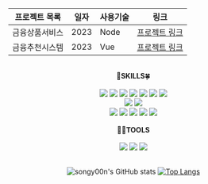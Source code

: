 <div align="center">
  
프로젝트 목록 | 일자 | 사용기술 | 링크
------------|------|-------|-----|
금융상품서비스 | 2023 | Node | [프로젝트 링크](https://github.com/shiny0510/FewShot_GAN-Unet3D)
금융추천시스템 | 2023 | Vue | [프로젝트 링크](https://github.com/shiny0510/FewShot_GAN-Unet3D)
<br>
🌟<strong>SKILLS</strong>🍀<br><br>
<img src="https://img.shields.io/badge/java-6DB33F?style=for-the-badge&logo=java&logoColor=white"> <img src="https://img.shields.io/badge/python-3776AB?style=for-the-badge&logo=python&logoColor=white"> <img src="https://img.shields.io/badge/c-A8B9CC?style=for-the-badge&logo=c&logoColor=black"> <img src="https://img.shields.io/badge/javascript-F7DF1E?style=for-the-badge&logo=javascript&logoColor=black"> <img src="https://img.shields.io/badge/jquery-0769AD?style=for-the-badge&logo=jqueryp&logoColor=black"> <img src="https://img.shields.io/badge/html5-E34F26?style=for-the-badge&logo=html5&logoColor=white"> <img src="https://img.shields.io/badge/css3-1572B6?style=for-the-badge&logo=css3&logoColor=white"><br>
<img src="https://img.shields.io/badge/spring-6DB33F?style=for-the-badge&logo=spring&logoColor=white"> <img src="https://img.shields.io/badge/spring%20boot-6DB33F?style=for-the-badge&logo=springboot&logoColor=white"><br>
<img src="https://img.shields.io/badge/oracle-F80000?style=for-the-badge&logo=oracle&logoColor=white"> <img src="https://img.shields.io/badge/mysql-4479A1?style=for-the-badge&logo=mysql&logoColor=white"> <img src="https://img.shields.io/badge/mariadb-0035451?style=for-the-badge&logo=mariadb&logoColor=white"> <img src="https://img.shields.io/badge/postgresql-4169E1?style=for-the-badge&logo=postgresql&logoColor=white"> <img src="https://img.shields.io/badge/sqlite-003B57?style=for-the-badge&logo=sqlite&logoColor=white"><br><br>
👩‍💻<strong>TOOLS</strong><br><br>
<img src="https://img.shields.io/badge/intellij%20idea-000000?style=for-the-badge&logo=intellijidea&logoColor=white"> <img src="https://img.shields.io/badge/eclipse%20ide-2C2255?style=for-the-badge&logo=eclipseide&logoColor=white"> <img src="https://img.shields.io/badge/visual%20studiio%20code-007ACC?style=for-the-badge&logo=visualstudiocode&logoColor=white"><br><br>

  
![songy00n's GitHub stats](https://github-readme-stats.vercel.app/api?username=songy00n&show_icons=true&theme=vue)
[![Top Langs](https://github-readme-stats.vercel.app/api/top-langs/?username=songy00n&layout=donut)](https://github.com/anuraghazra/github-readme-stats)

 </div>
